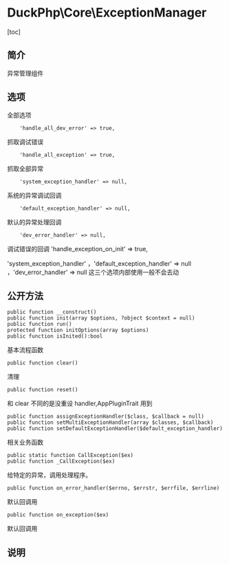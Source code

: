 # DuckPhp\Core\ExceptionManager
[toc]

## 简介
异常管理组件

## 选项
全部选项

        'handle_all_dev_error' => true,
抓取调试错误

        'handle_all_exception' => true,
抓取全部异常

        'system_exception_handler' => null,
系统的异常调试回调

        'default_exception_handler' => null,
默认的异常处理回调

        'dev_error_handler' => null,
调试错误的回调
        'handle_exception_on_init' => true,

'system_exception_handler' ，'default_exception_handler' => null ，'dev_error_handler' => null 这三个选项内部使用一般不会去动

## 公开方法

    public function __construct()
    public function init(array $options, ?object $context = null)
    public function run()
    protected function initOptions(array $options)
    public function isInited():bool
基本流程函数

    public function clear()
清理

    public function reset()
和 clear 不同的是没重设 handler,AppPluginTrait 用到

    public function assignExceptionHandler($class, $callback = null)
    public function setMultiExceptionHandler(array $classes, $callback)
    public function setDefaultExceptionHandler($default_exception_handler)
相关业务函数

    public static function CallException($ex)
    public function _CallException($ex)
给特定的异常，调用处理程序。

    public function on_error_handler($errno, $errstr, $errfile, $errline)
默认回调用

    public function on_exception($ex)
默认回调用


## 说明



